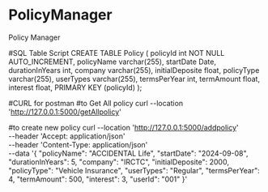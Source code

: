 # PolicyManager
Policy Manager 

#SQL Table Script 
CREATE TABLE Policy (
    policyId int NOT NULL AUTO_INCREMENT,
    policyName varchar(255),
    startDate Date,
    durationInYears int,
	company varchar(255),
	initialDeposite float,
	policyType varchar(255),
	userTypes varchar(255),
	termsPerYear int,
	termAmount float,
	interest float,
    PRIMARY KEY (policyId)
);

#CURL for postman
#to Get All policy
curl --location 'http://127.0.0.1:5000/getAllpolicy'

#to create new policy
curl --location 'http://127.0.0.1:5000/addpolicy' \
--header 'Accept: application/json' \
--header 'Content-Type: application/json' \
--data '{
    "policyName": "ACCIDENTAL Life",
    "startDate": "2024-09-08",
    "durationInYears": 5,
    "company": "IRCTC",
    "initialDeposite": 2000,
    "policyType": "Vehicle Insurance",
    "userTypes": "Regular",
    "termsPerYear": 4,
    "termAmount": 500,
    "interest": 3,
    "userId": "001"
}'